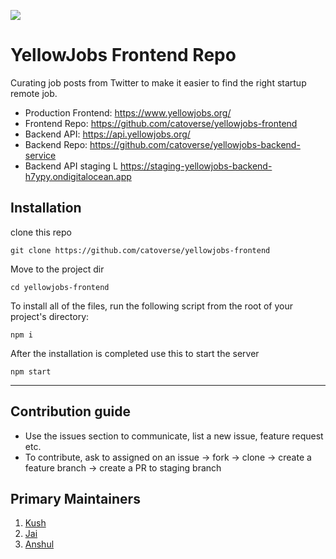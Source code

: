 ![](https://www.yellowjobs.org/)

# YellowJobs Frontend Repo

Curating job posts from Twitter to make it easier to find the right startup remote job.

- Production Frontend: https://www.yellowjobs.org/
- Frontend Repo: https://github.com/catoverse/yellowjobs-frontend
- Backend API: https://api.yellowjobs.org/
- Backend Repo: https://github.com/catoverse/yellowjobs-backend-service
- Backend API staging L https://staging-yellowjobs-backend-h7ypy.ondigitalocean.app

## Installation

clone this repo

```
git clone https://github.com/catoverse/yellowjobs-frontend
```

Move to the project dir

```
cd yellowjobs-frontend
```

To install all of the files, run the following script from the root of your project's directory:

```
npm i
```

After the installation is completed use this to start the server

```
npm start
```

---

## Contribution guide

- Use the issues section to communicate, list a new issue, feature request etc.
- To contribute, ask to assigned on an issue -> fork -> clone -> create a feature branch -> create a PR to staging branch

## Primary Maintainers

1. [Kush](https://twitter.com/kush_mish_)
2. [Jai](https://jaisharma.dev/)
3. [Anshul](https://twitter.com/anshulagx)
